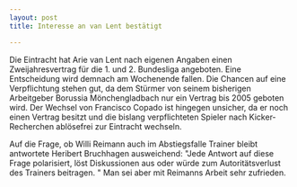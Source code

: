 ```yaml
---
layout: post
title: Interesse an van Lent bestätigt

---
```


Die Eintracht hat Arie van Lent nach eigenen Angaben einen Zweijahresvertrag für die 1. und 2. Bundesliga angeboten. Eine Entscheidung wird demnach am Wochenende fallen. Die Chancen auf eine Verpflichtung stehen gut, da dem Stürmer von seinem bisherigen Arbeitgeber Borussia Mönchengladbach nur ein Vertrag bis 2005 geboten wird. Der Wechsel von Francisco Copado ist hingegen unsicher, da er noch einen Vertrag besitzt und die bislang verpflichteten Spieler nach Kicker-Recherchen ablösefrei zur Eintracht wechseln.

Auf die Frage, ob Willi Reimann auch im Abstiegsfalle Trainer bleibt antwortete Heribert Bruchhagen ausweichend: "Jede Antwort auf diese Frage polarisiert, löst Diskussionen aus oder würde zum Autoritätsverlust des Trainers beitragen. " Man sei aber mit Reimanns Arbeit sehr zufrieden.

